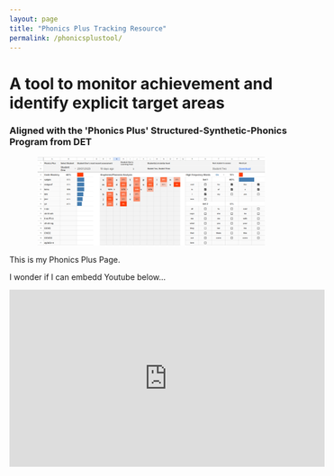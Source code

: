 ```yaml
---
layout: page
title: "Phonics Plus Tracking Resource"
permalink: /phonicsplustool/
---
```


# A tool to monitor achievement and identify explicit target areas
### Aligned with the 'Phonics Plus' Structured-Synthetic-Phonics Program from DET

<p align="center">
  <img src="assets/img/phonicsplusbanner.png" alt="Phonics Plus Banner" style="width:80%;" />
</p>


This is my Phonics Plus Page. 

I wonder if I can embedd Youtube below...
<iframe width="560" height="315" src="https://www.youtube.com/embed/dQw4w9WgXcQ?si=DsIudnEbD4oYo2UO" title="YouTube video player" frameborder="0" allow="accelerometer; autoplay; clipboard-write; encrypted-media; gyroscope; picture-in-picture; web-share" referrerpolicy="strict-origin-when-cross-origin" allowfullscreen></iframe>